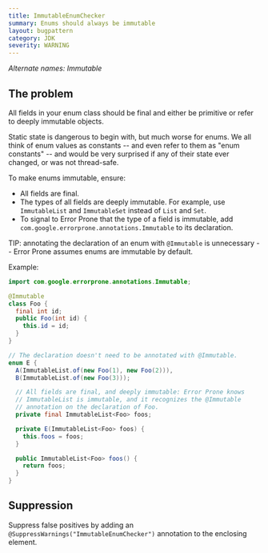 ```yaml
---
title: ImmutableEnumChecker
summary: Enums should always be immutable
layout: bugpattern
category: JDK
severity: WARNING
---
```


<!--
*** AUTO-GENERATED, DO NOT MODIFY ***
To make changes, edit the @BugPattern annotation or the explanation in docs/bugpattern.
-->

_Alternate names: Immutable_

## The problem
All fields in your enum class should be final and either be primitive or refer
to deeply immutable objects.

Static state is dangerous to begin with, but much worse for enums. We all think
of enum values as constants -- and even refer to them as "enum constants" -- and
would be very surprised if any of their state ever changed, or was not
thread-safe.

To make enums immutable, ensure:

*   All fields are final.
*   The types of all fields are deeply immutable. For example, use
    `ImmutableList` and `ImmutableSet` instead of `List` and `Set`.
*   To signal to Error Prone that the type of a field is immutable, add
    `com.google.errorprone.annotations.Immutable` to its declaration.

TIP: annotating the declaration of an enum with `@Immutable` is unnecessary --
Error Prone assumes enums are immutable by default.

Example:

```java
import com.google.errorprone.annotations.Immutable;

@Immutable
class Foo {
  final int id;
  public Foo(int id) {
    this.id = id;
  }
}
```

```java
// The declaration doesn't need to be annotated with @Immutable.
enum E {
  A(ImmutableList.of(new Foo(1), new Foo(2))),
  B(ImmutableList.of(new Foo(3)));

  // All fields are final, and deeply immutable: Error Prone knows
  // ImmutableList is immutable, and it recognizes the @Immutable
  // annotation on the declaration of Foo.
  private final ImmutableList<Foo> foos;

  private E(ImmutableList<Foo> foos) {
    this.foos = foos;
  }

  public ImmutableList<Foo> foos() {
    return foos;
  }
}
```

## Suppression
Suppress false positives by adding an `@SuppressWarnings("ImmutableEnumChecker")` annotation to the enclosing element.
